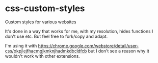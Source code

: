 # css-custom-styles
Custom styles for various websites

It's done in a way that works for me, with my resolution, hides functions I don't use etc. But feel free to fork/copy and adapt.

I'm using it with https://chrome.google.com/webstore/detail/user-css/okpjlejfhacmgjkmknjhadmkdbcldfcb but I don't see a reason why it wouldn't work with other extensions.

